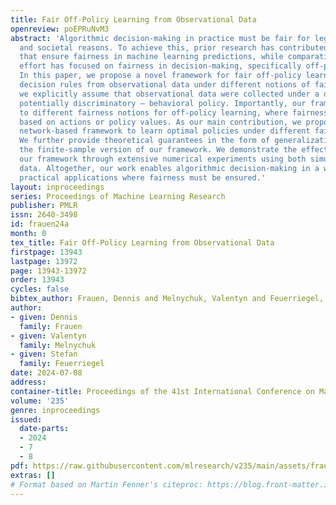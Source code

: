 ```yaml
---
title: Fair Off-Policy Learning from Observational Data
openreview: poEPRuNvM3
abstract: 'Algorithmic decision-making in practice must be fair for legal, ethical,
  and societal reasons. To achieve this, prior research has contributed various approaches
  that ensure fairness in machine learning predictions, while comparatively little
  effort has focused on fairness in decision-making, specifically off-policy learning.
  In this paper, we propose a novel framework for fair off-policy learning: we learn
  decision rules from observational data under different notions of fairness, where
  we explicitly assume that observational data were collected under a different –
  potentially discriminatory – behavioral policy. Importantly, our framework applies
  to different fairness notions for off-policy learning, where fairness is formalized
  based on actions or policy values. As our main contribution, we propose a neural
  network-based framework to learn optimal policies under different fairness notions.
  We further provide theoretical guarantees in the form of generalization bounds for
  the finite-sample version of our framework. We demonstrate the effectiveness of
  our framework through extensive numerical experiments using both simulated and real-world
  data. Altogether, our work enables algorithmic decision-making in a wide array of
  practical applications where fairness must be ensured.'
layout: inproceedings
series: Proceedings of Machine Learning Research
publisher: PMLR
issn: 2640-3498
id: frauen24a
month: 0
tex_title: Fair Off-Policy Learning from Observational Data
firstpage: 13943
lastpage: 13972
page: 13943-13972
order: 13943
cycles: false
bibtex_author: Frauen, Dennis and Melnychuk, Valentyn and Feuerriegel, Stefan
author:
- given: Dennis
  family: Frauen
- given: Valentyn
  family: Melnychuk
- given: Stefan
  family: Feuerriegel
date: 2024-07-08
address:
container-title: Proceedings of the 41st International Conference on Machine Learning
volume: '235'
genre: inproceedings
issued:
  date-parts:
  - 2024
  - 7
  - 8
pdf: https://raw.githubusercontent.com/mlresearch/v235/main/assets/frauen24a/frauen24a.pdf
extras: []
# Format based on Martin Fenner's citeproc: https://blog.front-matter.io/posts/citeproc-yaml-for-bibliographies/
---
```

